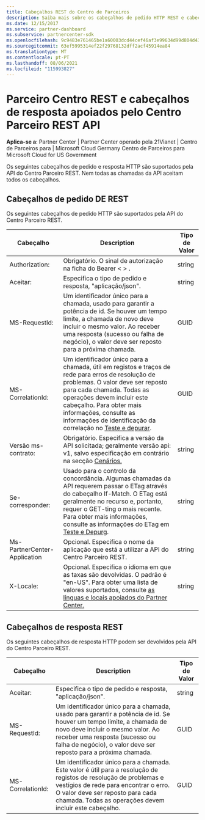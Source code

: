 ```yaml
---
title: Cabeçalhos REST do Centro de Parceiros
description: Saiba mais sobre os cabeçalhos de pedido HTTP REST e cabeçalhos de resposta REST apoiados pela API do Partner Center REST.
ms.date: 12/15/2017
ms.service: partner-dashboard
ms.subservice: partnercenter-sdk
ms.openlocfilehash: 9c9483e761465be1a60003dcd44cef46af3e99634d99d804d43d101d6b8ef700
ms.sourcegitcommit: 63ef5995314ef22f29768132dff2acf45914ea84
ms.translationtype: MT
ms.contentlocale: pt-PT
ms.lasthandoff: 08/06/2021
ms.locfileid: "115993827"
---
```

# <a name="partner-center-rest-and-response-headers-supported-by-the-partner-center-rest-api"></a>Parceiro Centro REST e cabeçalhos de resposta apoiados pelo Centro Parceiro REST API 

**Aplica-se a**: Partner Center | Partner Center operado pela 21Vianet | Centro de Parceiros para | Microsoft Cloud Germany Centro de Parceiros para Microsoft Cloud for US Government

Os seguintes cabeçalhos de pedido e resposta HTTP são suportados pela API do Centro Parceiro REST. Nem todas as chamadas da API aceitam todos os cabeçalhos.

## <a name="rest-request-headers"></a>Cabeçalhos de pedido DE REST

Os seguintes cabeçalhos de pedido HTTP são suportados pela API do Centro Parceiro REST.

| Cabeçalho                       | Description                                                                                                                                                                                                                                                                            | Tipo de Valor |
|------------------------------|----------------------------------------------------------------------------------------------------------------------------------------------------------------------------------------------------------------------------------------------------------------------------------------|------------|
| Authorization:               | Obrigatório. O sinal de autorização na ficha do Bearer &lt; &gt; .                                                                                                                                                                                                                    | string     |
| Aceitar:                      | Especifica o tipo de pedido e resposta, "aplicação/json".                                                                                                                                                                                                                           | string     |
| MS-RequestId:                | Um identificador único para a chamada, usado para garantir a potência de id. Se houver um tempo limite, a chamada de novo deve incluir o mesmo valor. Ao receber uma resposta (sucesso ou falha de negócio), o valor deve ser reposto para a próxima chamada.                                            | GUID       |
| MS-CorrelationId:            | Um identificador único para a chamada, útil em registos e traços de rede para erros de resolução de problemas. O valor deve ser reposto para cada chamada. Todas as operações devem incluir este cabeçalho. Para obter mais informações, consulte as informações de identificação da correlação no [Teste e depurar](test-and-debug.md). | GUID       |
| Versão ms-contrato:         | Obrigatório. Especifica a versão da API solicitada; geralmente versão api: v1, salvo especificação em contrário na secção [Cenários.](scenarios.md)                                                                                                                                  | string     |
| Se-corresponder:                    | Usado para o controlo da concordância. Algumas chamadas da API requerem passar o ETag através do cabeçalho If-Match. O ETag está geralmente no recurso e, portanto, requer o GET-ting o mais recente. Para obter mais informações, consulte as informações do ETag em [Teste e Depurg](test-and-debug.md).                | string     |
| Ms-PartnerCenter-Application | Opcional. Especifica o nome da aplicação que está a utilizar a API do Centro Parceiro REST.                                                                                                                                                                                             | string     |
| X-Locale:                    | Opcional. Especifica o idioma em que as taxas são devolvidas. O padrão é "en-US". Para obter uma lista de valores suportados, consulte [as línguas e locais apoiados do Partner Center.](partner-center-supported-languages-and-locales.md)                                                                                                                                                                                                  | string     |

## <a name="rest-response-headers"></a>Cabeçalhos de resposta REST

Os seguintes cabeçalhos de resposta HTTP podem ser devolvidos pela API do Centro Parceiro REST.

| Cabeçalho            | Description                                                                                                                                                                                                                                 | Tipo de Valor |
|-------------------|---------------------------------------------------------------------------------------------------------------------------------------------------------------------------------------------------------------------------------------------|------------|
| Aceitar:           | Especifica o tipo de pedido e resposta, "aplicação/json".                                                                                                                                                                                | string     |
| MS-RequestId:     | Um identificador único para a chamada, usado para garantir a potência de id. Se houver um tempo limite, a chamada de novo deve incluir o mesmo valor. Ao receber uma resposta (sucesso ou falha de negócio), o valor deve ser reposto para a próxima chamada. | GUID       |
| MS-CorrelationId: | Um identificador único para a chamada. Este valor é útil para a resolução de registos de resolução de problemas e vestígios de rede para encontrar o erro. O valor deve ser reposto para cada chamada. Todas as operações devem incluir este cabeçalho.                                                       | GUID       |
